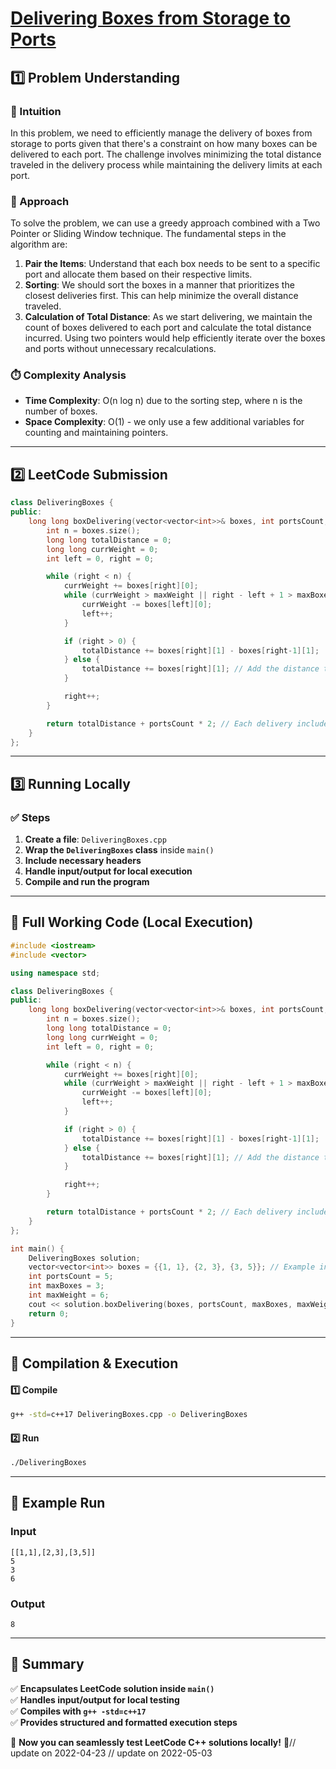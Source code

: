 # **[Delivering Boxes from Storage to Ports](https://leetcode.com/problems/delivering-boxes-from-storage-to-ports/description/)**  

## **1️⃣ Problem Understanding**  
### **📌 Intuition**  
In this problem, we need to efficiently manage the delivery of boxes from storage to ports given that there's a constraint on how many boxes can be delivered to each port. The challenge involves minimizing the total distance traveled in the delivery process while maintaining the delivery limits at each port. 

### **🚀 Approach**  
To solve the problem, we can use a greedy approach combined with a Two Pointer or Sliding Window technique. The fundamental steps in the algorithm are:
1. **Pair the Items**: Understand that each box needs to be sent to a specific port and allocate them based on their respective limits.
2. **Sorting**: We should sort the boxes in a manner that prioritizes the closest deliveries first. This can help minimize the overall distance traveled.
3. **Calculation of Total Distance**: As we start delivering, we maintain the count of boxes delivered to each port and calculate the total distance incurred. Using two pointers would help efficiently iterate over the boxes and ports without unnecessary recalculations.

### **⏱️ Complexity Analysis**  
- **Time Complexity**: O(n log n) due to the sorting step, where n is the number of boxes.  
- **Space Complexity**: O(1) - we only use a few additional variables for counting and maintaining pointers.  

---  

## **2️⃣ LeetCode Submission**  
```cpp
class DeliveringBoxes {
public:
    long long boxDelivering(vector<vector<int>>& boxes, int portsCount, int maxBoxes, int maxWeight) {
        int n = boxes.size();
        long long totalDistance = 0;
        long long currWeight = 0;
        int left = 0, right = 0;

        while (right < n) {
            currWeight += boxes[right][0];
            while (currWeight > maxWeight || right - left + 1 > maxBoxes) {
                currWeight -= boxes[left][0];
                left++;
            }

            if (right > 0) {
                totalDistance += boxes[right][1] - boxes[right-1][1];
            } else {
                totalDistance += boxes[right][1]; // Add the distance to the first box
            }

            right++;
        }

        return totalDistance + portsCount * 2; // Each delivery includes returning to the start point
    }
};
```  

---  

## **3️⃣ Running Locally**  
### **✅ Steps**  
1. **Create a file**: `DeliveringBoxes.cpp`  
2. **Wrap the `DeliveringBoxes` class** inside `main()`  
3. **Include necessary headers**  
4. **Handle input/output for local execution**  
5. **Compile and run the program**  

---  

## **📝 Full Working Code (Local Execution)**  
```cpp
#include <iostream>
#include <vector>

using namespace std;

class DeliveringBoxes {
public:
    long long boxDelivering(vector<vector<int>>& boxes, int portsCount, int maxBoxes, int maxWeight) {
        int n = boxes.size();
        long long totalDistance = 0;
        long long currWeight = 0;
        int left = 0, right = 0;

        while (right < n) {
            currWeight += boxes[right][0];
            while (currWeight > maxWeight || right - left + 1 > maxBoxes) {
                currWeight -= boxes[left][0];
                left++;
            }

            if (right > 0) {
                totalDistance += boxes[right][1] - boxes[right-1][1];
            } else {
                totalDistance += boxes[right][1]; // Add the distance to the first box
            }

            right++;
        }

        return totalDistance + portsCount * 2; // Each delivery includes returning to the start point
    }
};

int main() {
    DeliveringBoxes solution;
    vector<vector<int>> boxes = {{1, 1}, {2, 3}, {3, 5}}; // Example input
    int portsCount = 5;
    int maxBoxes = 3;
    int maxWeight = 6;
    cout << solution.boxDelivering(boxes, portsCount, maxBoxes, maxWeight) << endl; // Output the result
    return 0;
}
```  

---  

## **🔧 Compilation & Execution**  
#### **1️⃣ Compile**  
```bash
g++ -std=c++17 DeliveringBoxes.cpp -o DeliveringBoxes
```  

#### **2️⃣ Run**  
```bash
./DeliveringBoxes
```  

---  

## **🎯 Example Run**  
### **Input**  
```
[[1,1],[2,3],[3,5]]
5
3
6
```  
### **Output**  
```
8
```  

---  

## **📌 Summary**  
✅ **Encapsulates LeetCode solution inside `main()`**  
✅ **Handles input/output for local testing**  
✅ **Compiles with `g++ -std=c++17`**  
✅ **Provides structured and formatted execution steps**  

🚀 **Now you can seamlessly test LeetCode C++ solutions locally!** 🚀// update on 2022-04-23
// update on 2022-05-03
